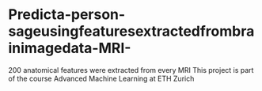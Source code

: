 # Predicta-person-sageusingfeaturesextractedfrombrainimagedata-MRI-
200 anatomical features were extracted from every MRI
This project is part of the course Advanced Machine Learning at ETH Zurich
